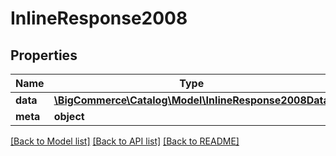 # InlineResponse2008

## Properties
Name | Type | Description | Notes
------------ | ------------- | ------------- | -------------
**data** | [**\BigCommerce\Catalog\Model\InlineResponse2008Data**](InlineResponse2008Data.md) |  | [optional] 
**meta** | **object** |  | [optional] 

[[Back to Model list]](../../README.md#documentation-for-models) [[Back to API list]](../../README.md#documentation-for-api-endpoints) [[Back to README]](../../README.md)


